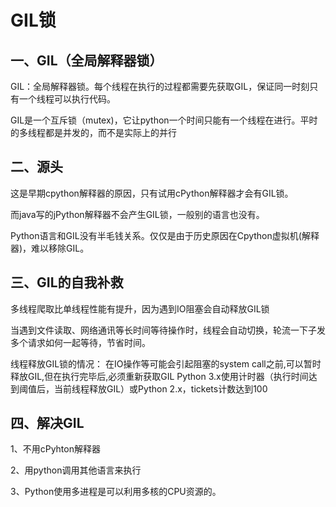 # GIL锁

## 一、GIL（全局解释器锁）

GIL：全局解释器锁。每个线程在执行的过程都需要先获取GIL，保证同一时刻只有一个线程可以执行代码。

GIL是一个互斥锁（mutex)，它让python一个时间只能有一个线程在进行。平时的多线程都是并发的，而不是实际上的并行

## 二、源头

这是早期cpython解释器的原因，只有试用cPython解释器才会有GIL锁。

而java写的jPython解释器不会产生GIL锁，一般别的语言也没有。

Python语言和GIL没有半毛钱关系。仅仅是由于历史原因在Cpython虚拟机(解释器)，难以移除GIL。

## 三、GIL的自我补救

多线程爬取比单线程性能有提升，因为遇到IO阻塞会自动释放GIL锁

当遇到文件读取、网络通讯等长时间等待操作时，线程会自动切换，轮流一下子发多个请求如何一起等待，节省时间。

线程释放GIL锁的情况： 在IO操作等可能会引起阻塞的system call之前,可以暂时释放GIL,但在执行完毕后,必须重新获取GIL Python 3.x使用计时器（执行时间达到阈值后，当前线程释放GIL）或Python 2.x，tickets计数达到100

## 四、解决GIL

1、不用cPyhton解释器

2、用python调用其他语言来执行

3、Python使用多进程是可以利用多核的CPU资源的。


